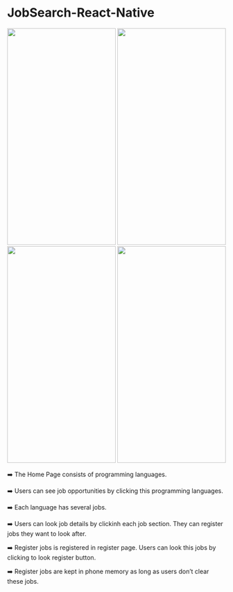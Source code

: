 # JobSearch-React-Native

<p align="center">
  <img src="https://user-images.githubusercontent.com/63063197/99631064-f432b180-2a08-11eb-9c4e-b4f524230d93.png" width="250" height="500">
  <img src="https://user-images.githubusercontent.com/63063197/99688832-3fbe7d00-2a54-11eb-8bd3-8a9ab8b83412.png" width="250" height="500">
  <img src="https://user-images.githubusercontent.com/63063197/99688842-42b96d80-2a54-11eb-8117-c1b1836586a7.png" width="250" height="500">
  <img src="https://user-images.githubusercontent.com/63063197/99688852-451bc780-2a54-11eb-87e7-10def700087e.png" width="250" height="500">
  </p>
  <p> ➡️  The Home Page consists of  programming languages.</p>
  <p> ➡️  Users can see job opportunities  by clicking this programming languages.</p>
  <p> ➡️  Each language has several jobs.</p>
  <p> ➡️  Users can look job details by clickinh each job section. They can register jobs they want to look after.</p>
  <p> ➡️  Register jobs is registered in register page. Users can look this jobs by clicking to look register button.</p>
  <p> ➡️  Register jobs are kept in phone memory as long as users don’t clear these jobs.</p>
 
 
   
   
  
   


  
  
  
 
  
